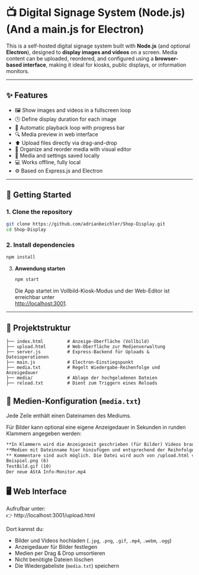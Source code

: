 # 📺 Digital Signage System (Node.js) (And a main.js for Electron)

This is a self-hosted digital signage system built with **Node.js** (and optional **Electron**), designed to **display images and videos** on a screen. Media content can be uploaded, reordered, and configured using a **browser-based interface**, making it ideal for kiosks, public displays, or information monitors.

---

## ✨ Features

- 🖼️ Show images and videos in a fullscreen loop  
- 🕒 Define display duration for each image  
- 🔄 Automatic playback loop with progress bar  
- 🔍 Media preview in web interface  
- ⬆️ Upload files directly via drag-and-drop  
- 🧾 Organize and reorder media with visual editor  
- 📁 Media and settings saved locally  
- 💻 Works offline, fully local  
- ⚙️ Based on Express.js and Electron  

---

## 🚀 Getting Started

### 1. Clone the repository

```bash
git clone https://github.com/adrianbeichler/Shop-Display.git
cd Shop-Display
```

### 2. Install dependencies

```bash
npm install
```

3. **Anwendung starten**
   ```bash
   npm start
   ```
   Die App startet im Vollbild-Kiosk-Modus und der Web-Editor ist erreichbar unter  
   [http://localhost:3001](http://localhost:3001).

---

## 🧱 Projektstruktur

```text
├── index.html         # Anzeige-Oberfläche (Vollbild)
├── upload.html        # Web-Oberfläche zur Medienverwaltung
├── server.js          # Express-Backend für Uploads & Dateioperationen
├── main.js            # Electron-Einstiegspunkt
├── media.txt          # Regelt Wiedergabe-Reihenfolge und Anzeigedauer
├── media/             # Ablage der hochgeladenen Dateien
├── reload.txt         # Dient zum Triggern eines Reloads
```



## 📄 Medien-Konfiguration (`media.txt`)

Jede Zeile enthält einen Dateinamen des Mediums.

Für Bilder kann optional eine eigene Anzeigedauer in Sekunden in runden Klammern angegeben werden:

```txt
**In Klammern wird die Anzeigezeit geschrieben (für Bilder) Videos brauchen keine Anzeigezeit
**Medien mit Dateinname hier hinzufügen und entsprechend der Reihnfolge mit Absätzen anordnen
** Kommentare sind auch möglich. Die Datei wird auch von /upload.html verwaltet
Beispiel.png (6)
TestBild.gif (10)
Der neue AStA Info-Monitor.mp4
```


## 🖥 Web Interface

Aufrufbar unter:  
👉 http://localhost:3001/upload.html

Dort kannst du:

- Bilder und Videos hochladen (`.jpg`, `.png`, `.gif`, `.mp4`, `.webm`, `.ogg`)
- Anzeigedauer für Bilder festlegen
- Medien per Drag & Drop umsortieren
- Nicht benötigte Dateien löschen
- Die Wiedergabeliste (`media.txt`) speichern
```
